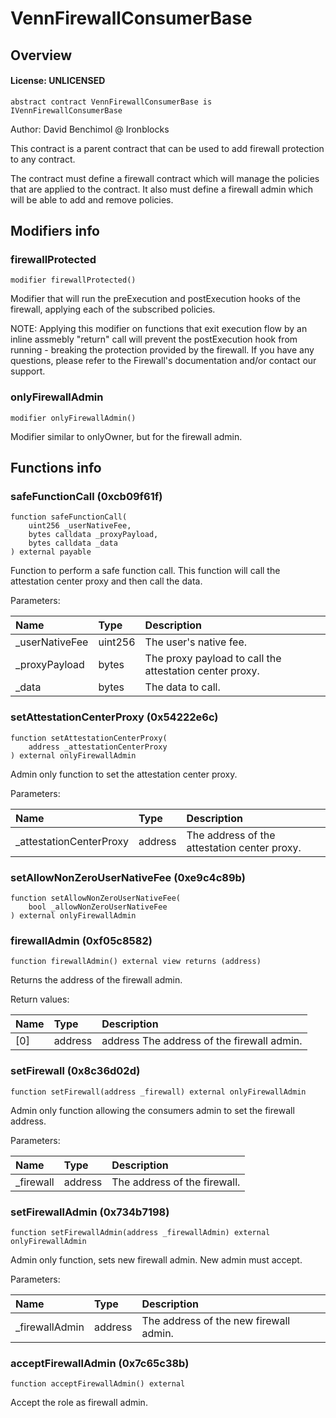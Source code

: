 # VennFirewallConsumerBase

## Overview

#### License: UNLICENSED

```solidity
abstract contract VennFirewallConsumerBase is IVennFirewallConsumerBase
```

Author: David Benchimol @ Ironblocks

This contract is a parent contract that can be used to add firewall protection to any contract.

The contract must define a firewall contract which will manage the policies that are applied to the contract.
It also must define a firewall admin which will be able to add and remove policies.
## Modifiers info

### firewallProtected

```solidity
modifier firewallProtected()
```

Modifier that will run the preExecution and postExecution hooks of the firewall, applying each of
the subscribed policies.

NOTE: Applying this modifier on functions that exit execution flow by an inline assmebly "return" call will
prevent the postExecution hook from running - breaking the protection provided by the firewall.
If you have any questions, please refer to the Firewall's documentation and/or contact our support.
### onlyFirewallAdmin

```solidity
modifier onlyFirewallAdmin()
```

Modifier similar to onlyOwner, but for the firewall admin.
## Functions info

### safeFunctionCall (0xcb09f61f)

```solidity
function safeFunctionCall(
    uint256 _userNativeFee,
    bytes calldata _proxyPayload,
    bytes calldata _data
) external payable
```

Function to perform a safe function call. This function will call the attestation center proxy and then call the data.


Parameters:

| Name           | Type    | Description                                              |
| :------------- | :------ | :------------------------------------------------------- |
| _userNativeFee | uint256 | The user's native fee.                                   |
| _proxyPayload  | bytes   | The proxy payload to call the attestation center proxy.  |
| _data          | bytes   | The data to call.                                        |

### setAttestationCenterProxy (0x54222e6c)

```solidity
function setAttestationCenterProxy(
    address _attestationCenterProxy
) external onlyFirewallAdmin
```

Admin only function to set the attestation center proxy.


Parameters:

| Name                    | Type    | Description                                  |
| :---------------------- | :------ | :------------------------------------------- |
| _attestationCenterProxy | address | The address of the attestation center proxy. |

### setAllowNonZeroUserNativeFee (0xe9c4c89b)

```solidity
function setAllowNonZeroUserNativeFee(
    bool _allowNonZeroUserNativeFee
) external onlyFirewallAdmin
```


### firewallAdmin (0xf05c8582)

```solidity
function firewallAdmin() external view returns (address)
```

Returns the address of the firewall admin.


Return values:

| Name | Type    | Description                                |
| :--- | :------ | :----------------------------------------- |
| [0]  | address | address The address of the firewall admin. |

### setFirewall (0x8c36d02d)

```solidity
function setFirewall(address _firewall) external onlyFirewallAdmin
```

Admin only function allowing the consumers admin to set the firewall address.


Parameters:

| Name      | Type    | Description                  |
| :-------- | :------ | :--------------------------- |
| _firewall | address | The address of the firewall. |

### setFirewallAdmin (0x734b7198)

```solidity
function setFirewallAdmin(address _firewallAdmin) external onlyFirewallAdmin
```

Admin only function, sets new firewall admin. New admin must accept.


Parameters:

| Name           | Type    | Description                            |
| :------------- | :------ | :------------------------------------- |
| _firewallAdmin | address | The address of the new firewall admin. |

### acceptFirewallAdmin (0x7c65c38b)

```solidity
function acceptFirewallAdmin() external
```

Accept the role as firewall admin.